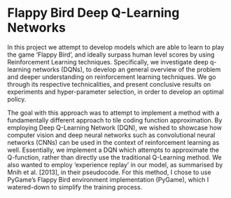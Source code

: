 # Flappy Bird Deep Q-Learning Networks

In this project we attempt to develop models which are able to learn to play the game ‘Flappy Bird’, and ideally surpass human level scores by using Reinforcement Learning techniques. Specifically, we investigate deep q-learning networks (DQNs), to develop an general overview of the problem and deeper understanding on reinforcement learning techniques. We go through its respective technicalities, and present conclusive results on experiments and hyper-parameter selection, in order to develop an optimal policy.

The goal with this approach was to attempt to implement a method with a fundamentally different approach to tile coding function approximation. By employing Deep Q-Learning Network (DQN), we wished to showcase how computer vision and deep neural networks such as convolutional neural networks (CNNs) can be used in the context of reinforcement learning as well. Essentially, we implement a DQN which attempts to approximate the Q-function, rather than directly use the traditional Q-Learning method. We also wanted to employ ‘experience replay’ in our model, as summarised by Mnih et al. [2013], in their pseudocode. For this method, I chose to use PyGame’s Flappy Bird environment implementation (PyGame), which I watered-down to simplify the training process.

